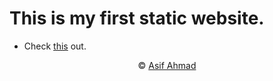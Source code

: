 # This is my first static website.
 - Check [this](https://apexx77.github.io/website) out.
<p style="text-align: center;">&copy; <a href="https://github.com/apexx77">Asif Ahmad</a></p>
                                   
